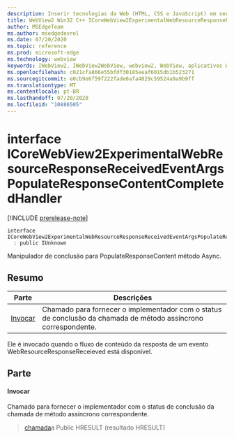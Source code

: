 ```yaml
---
description: Inserir tecnologias da Web (HTML, CSS e JavaScript) em seus aplicativos nativos com o controle WebView2 do Microsoft Edge
title: WebView2 Win32 C++ ICoreWebView2ExperimentalWebResourceResponseReceivedEventArgsPopulateResponseContentCompletedHandler
author: MSEdgeTeam
ms.author: msedgedevrel
ms.date: 07/20/2020
ms.topic: reference
ms.prod: microsoft-edge
ms.technology: webview
keywords: IWebView2, IWebView2WebView, webview2, WebView, aplicativos Win32, Win32, Edge, ICoreWebView2, ICoreWebView2Controller, controle do navegador, HTML Edge, ICoreWebView2ExperimentalWebResourceResponseReceivedEventArgsPopulateResponseContentCompletedHandler
ms.openlocfilehash: c021cfa866e55bfdf30185eeaf6015db1b523271
ms.sourcegitcommit: e0cb9e6f59f222fade6afa4829c59524a9a9b9ff
ms.translationtype: MT
ms.contentlocale: pt-BR
ms.lasthandoff: 07/20/2020
ms.locfileid: "10886505"
---
```

# interface ICoreWebView2ExperimentalWebResourceResponseReceivedEventArgsPopulateResponseContentCompletedHandler 

[!INCLUDE [prerelease-note](../../includes/prerelease-note.md)]

```
interface ICoreWebView2ExperimentalWebResourceResponseReceivedEventArgsPopulateResponseContentCompletedHandler
  : public IUnknown
```

Manipulador de conclusão para PopulateResponseContent método Async.

## Resumo

 Parte                        | Descrições
--------------------------------|---------------------------------------------
[Invocar](#invoke) | Chamado para fornecer o implementador com o status de conclusão da chamada de método assíncrono correspondente.

Ele é invocado quando o fluxo de conteúdo da resposta de um evento WebResourceResponseReceieved está disponível.

## Parte

#### Invocar 

Chamado para fornecer o implementador com o status de conclusão da chamada de método assíncrono correspondente.

> [chamada](#invoke)a Public HRESULT (resultado HRESULT)

